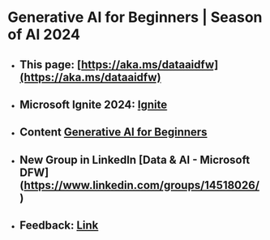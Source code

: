 # Generative AI for Beginners | Season of AI 2024

- ## This page: [https://aka.ms/dataaidfw](https://aka.ms/dataaidfw)

- ## Microsoft Ignite 2024: [Ignite](https://ignite.microsoft.com/)
 
- ## Content [Generative AI for Beginners](https://aka.ms/genai-beginners)

- ## New Group in LinkedIn [Data & AI - Microsoft DFW] (https://www.linkedin.com/groups/14518026/)

- ## Feedback: [Link](https://forms.office.com/Pages/ResponsePage.aspx?id=v4j5cvGGr0GRqy180BHbR1QhpO9irrJEq8Y3H0czwXpUQ1M1WVlGS1FZNVJKS0VIVlRWSVhHUThIVS4u)
